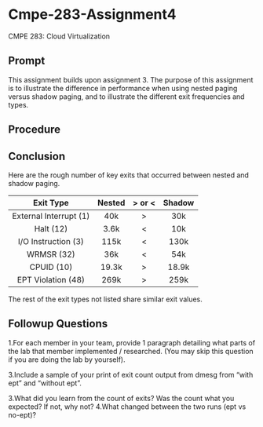 # Cmpe-283-Assignment4
CMPE 283: Cloud Virtualization

## Prompt
This assignment builds upon assignment 3. The purpose of this assignment is to illustrate the difference in performance when using nested paging versus shadow paging, and to illustrate the different exit frequencies and types. 

## Procedure



## Conclusion
Here are the rough number of key exits that occurred between nested and shadow paging. 

|Exit Type| Nested      |  > or < | Shadow     |
| :---:  | :---:       |    :----:   |    :---:      |
|External Interrupt (1)| 40k | > | 30k  |
| Halt (12) | 3.6k | < | 10k |
| I/O Instruction (3) | 115k | < | 130k | 
| WRMSR (32) | 36k | < | 54k |
| CPUID (10) | 19.3k | > | 18.9k |
| EPT Violation (48) | 269k | > | 259k | 

The rest of the exit types not listed share similar exit values.

## Followup Questions
1.For each member in your team, provide 1 paragraph detailing what parts of the lab that member implemented / researched. (You may skip this question if you are doing the lab by yourself). 

3.Include a sample of your print of exit count output from dmesg from “with ept” and “without ept”. 

3.What did you learn from the count of exits? Was the count what you expected? If not, why not? 
4.What changed between the two runs (ept vs no-ept)?
